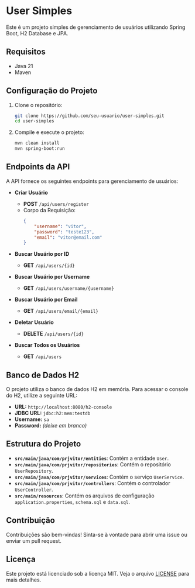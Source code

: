 # User Simples

Este é um projeto simples de gerenciamento de usuários utilizando Spring Boot, H2 Database e JPA.

## Requisitos

- Java 21
- Maven

## Configuração do Projeto

1. Clone o repositório:

    ```bash
    git clone https://github.com/seu-usuario/user-simples.git
    cd user-simples
    ```

2. Compile e execute o projeto:

    ```bash
    mvn clean install
    mvn spring-boot:run
    ```

## Endpoints da API

A API fornece os seguintes endpoints para gerenciamento de usuários:

- **Criar Usuário**
    - **POST** `/api/users/register`
    - Corpo da Requisição:
        ```json
        {
            "username": "vitor",
            "password": "teste123",
            "email": "vitor@email.com"
        }
        ```

- **Buscar Usuário por ID**
    - **GET** `/api/users/{id}`

- **Buscar Usuário por Username**
    - **GET** `/api/users/username/{username}`

- **Buscar Usuário por Email**
    - **GET** `/api/users/email/{email}`

- **Deletar Usuário**
    - **DELETE** `/api/users/{id}`

- **Buscar Todos os Usuários**
    - **GET** `/api/users`

## Banco de Dados H2

O projeto utiliza o banco de dados H2 em memória. Para acessar o console do H2, utilize a seguinte URL:

- **URL:** `http://localhost:8080/h2-console`
- **JDBC URL:** `jdbc:h2:mem:testdb`
- **Username:** `sa`
- **Password:** *(deixe em branco)*

## Estrutura do Projeto

- **`src/main/java/com/prjvitor/entities`**: Contém a entidade `User`.
- **`src/main/java/com/prjvitor/repositories`**: Contém o repositório `UserRepository`.
- **`src/main/java/com/prjvitor/services`**: Contém o serviço `UserService`.
- **`src/main/java/com/prjvitor/controllers`**: Contém o controlador `UserController`.
- **`src/main/resources`**: Contém os arquivos de configuração `application.properties`, `schema.sql` e `data.sql`.

## Contribuição

Contribuições são bem-vindas! Sinta-se à vontade para abrir uma issue ou enviar um pull request.

## Licença

Este projeto está licenciado sob a licença MIT. Veja o arquivo [LICENSE](LICENSE) para mais detalhes.